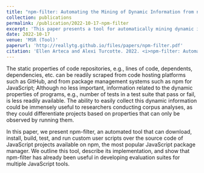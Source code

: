 ```yaml
---
title: "npm-filter: Automating the Mining of Dynamic Information from npm Packages"
collection: publications
permalink: /publication/2022-10-17-npm-filter
excerpt: 'This paper presents a tool for automatically mining dynamic information from npm packages, including transitive dependencies and the presence of a test suite.'
date: 2022-10-17
venue: 'MSR (Tool)'
paperurl: 'http://reallytg.github.io/files/papers/npm-filter.pdf'
citation: 'Ellen Arteca and Alexi Turcotte. 2022. <i>npm-filter: Automating the Mining of Dynamic Information from npm Packages</i>. In Proceedings of the 19th International Conference on Mining Software Repositories (MSR). Association for Computing Machinery, New York, NY, USA, 304–308.'
---
```


The static properties of code repositories, e.g., lines of code, dependents, dependencies, etc. can be readily scraped from code hosting platforms such as GitHub, and from package management systems such as npm for JavaScript; Although no less important, information related to the dynamic properties of programs, e.g., number of tests in a test suite that pass or fail, is less readily available. The ability to easily collect this dynamic information could be immensely useful to researchers conducting corpus analyses, as they could differentiate projects based on properties that can only be observed by running them.

In this paper, we present npm-filter, an automated tool that can download, install, build, test, and run custom user scripts over the source code of JavaScript projects available on npm, the most popular JavaScript package manager. We outline this tool, describe its implementation, and show that npm-filter has already been useful in developing evaluation suites for multiple JavaScript tools.